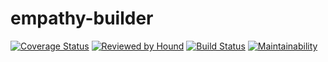 # empathy-builder
[![Coverage Status](https://coveralls.io/repos/github/EMacco/empathy-builder/badge.svg?branch=develop)](https://coveralls.io/github/EMacco/empathy-builder?branch=develop) [![Reviewed by Hound](https://img.shields.io/badge/Reviewed_by-Hound-8E64B0.svg)](https://houndci.com) [![Build Status](https://travis-ci.org/EMacco/empathy-builder.svg?branch=develop)](https://travis-ci.org/EMacco/empathy-builder) [![Maintainability](https://api.codeclimate.com/v1/badges/639d3fc15c32a0f565c4/maintainability)](https://codeclimate.com/github/EMacco/empathy-builder/maintainability)